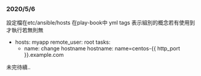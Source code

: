 ### 2020/5/6

設定檔在etc/ansible/hosts
在play-book中 yml  tags 表示組別的概念若有使用到才執行若無則無
- hosts: myapp
  remote_user: root
  tasks:
    - name: change hostname
      hostname: name=centos-{{ http_port }}.example.com


未完待續..